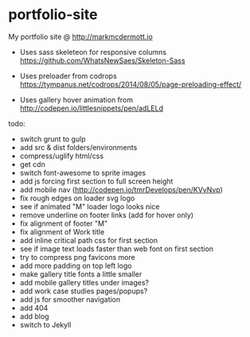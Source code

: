 # portfolio-site

My portfolio site @ http://markmcdermott.io

- Uses sass skeleteon for responsive columns
  https://github.com/WhatsNewSaes/Skeleton-Sass

- Uses preloader from codrops
  https://tympanus.net/codrops/2014/08/05/page-preloading-effect/

- Uses gallery hover animation from
  http://codepen.io/littlesnippets/pen/adLELd

todo:

- switch grunt to gulp
- add src & dist folders/environments
- compress/uglify html/css
- get cdn
- switch font-awesome to sprite images
- add js forcing first section to full screen height
- add mobile nav (http://codepen.io/tmrDevelops/pen/KVyNvp)
- fix rough edges on loader svg logo
- see if animated "M" loader logo looks nice
- remove underline on footer links (add for hover only)
- fix alignment of footer "M"
- fix alignment of Work title
- add inline critical path css for first section
- see if image text loads faster than web font on first section
- try to compress png favicons more
- add more padding on top left logo
- make gallery title fonts a little smaller
- add mobile gallery titles under images?
- add work case studies pages/popups?
- add js for smoother navigation
- add 404
- add blog
- switch to Jekyll
